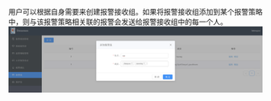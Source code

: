 用户可以根据自身需要来创建报警接收组。如果将报警接收组添加到某个报警策略中，则与该报警策略相关联的报警会发送给报警接收组中的每一个人。  
![alarmgroup](docs/images/alarmgroup.png)
